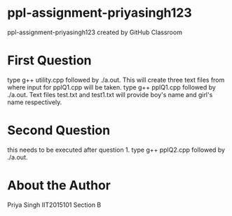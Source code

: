 # ppl-assignment-priyasingh123
ppl-assignment-priyasingh123 created by GitHub Classroom

# First Question
type g++ utility.cpp followed by ./a.out. This will create three text files from where input for pplQ1.cpp will be taken.
type g++ pplQ1.cpp followed by ./a.out. Text files test.txt and test1.txt will provide boy's name and girl's name respectively.
# Second Question
this needs to be executed after question 1. type g++ pplQ2.cpp followed by ./a.out.

# About the Author
Priya Singh
IIT2015101
Section B
